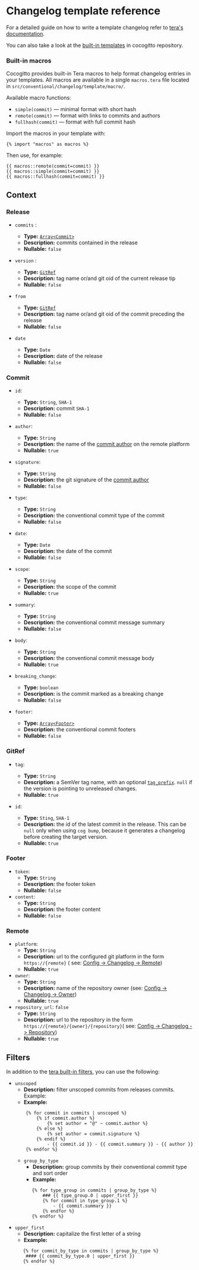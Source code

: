 # Changelog template reference

For a detailed guide on how to write a template changelog refer to [tera's documentation](https://keats.github.io/tera/docs/).

You can also take a look at the [built-in templates](https://github.com/cocogitto/cocogitto/tree/main/src/conventional/changelog/template) in cocogitto repository.

### Built-in macros

Cocogitto provides built-in Tera macros to help format changelog entries in your templates. All macros are available in a single `macros.tera` file located in `src/conventional/changelog/template/macro/`.

Available macro functions:
- `simple(commit)` — minimal format with short hash
- `remote(commit)` — format with links to commits and authors
- `fullhash(commit)` — format with full commit hash

Import the macros in your template with:

```tera
{% import "macros" as macros %}
```

Then use, for example:

```tera
{{ macros::remote(commit=commit) }}
{{ macros::simple(commit=commit) }}
{{ macros::fullhash(commit=commit) }}
```

## Context

### Release

- `commits` :
    * **Type:** [`Array<Commit>`](/reference/template.html#commit)
    * **Description:** commits contained in the release
    * **Nullable:** `false`

- `version` :
    * **Type:** [`GitRef`](/reference/template.html#gitref)
    * **Description:** tag name or/and git oid of the current release tip
    * **Nullable:** `false`

- `from`
    * **Type:** [`GitRef`](/reference/template.html#gitref)
    * **Description:** tag name or/and git oid of the commit preceding the release
    * **Nullable:** `false`

- `date`
    * **Type:** `Date`
    * **Description:** date of the release
    * **Nullable:** `false`

### Commit

- `id`:
    * **Type:** `String`, `SHA-1`
    * **Description:** commit `SHA-1`
    * **Nullable:** `false`

- `author`:
    * **Type:** `String`
    * **Description:** the name of the [commit author](/reference/template.html#authors) on the remote platform
    * **Nullable:** `true`

- `signature`:
    * **Type:** `String`
    * **Description:** the git signature of the [commit author](/reference/template.html#authors)
    * **Nullable:** `false`

- `type`:
    * **Type:** `String`
    * **Description:** the conventional commit type of the commit
    * **Nullable:** `false`

- `date`:
    * **Type:** `Date`
    * **Description:** the date of the commit
    * **Nullable:** `false`

- `scope`:
    * **Type:** `String`
    * **Description:** the scope of the commit
    * **Nullable:** `true`

- `summary`:
    * **Type:** `String`
    * **Description:** the conventional commit message summary
    * **Nullable:** `false`

- `body`:
    * **Type:** `String`
    * **Description:** the conventional commit message body
    * **Nullable:** `true`

- `breaking_change`:
    * **Type:** `boolean`
    * **Description:** is the commit marked as a breaking change
    * **Nullable:** `false`

- `footer`:
    * **Type:** [`Array<Footer>`](/reference/template.html#footer)
    * **Description:** the conventional commit footers
    * **Nullable:** `false`

### GitRef

- `tag`:
    * **Type:** `String`
    * **Description:** a SemVer tag name, with an optional [`tag_prefix`](/reference/config.html#tag_prefix). `null` if the version is
      pointing to unreleased changes.
    * **Nullable:** `true`

- `id`:
    * **Type:** `Sting`, `SHA-1`
    * **Description:** the id of the latest commit in the release. This can be `null` only when using `cog bump`, because it
      generates a changelog before creating the target version.
    * **Nullable:** `true`

### Footer

- `token`:
    * **Type:** `String`
    * **Description:** the footer token
    * **Nullable:** `false`
- `content`:
    * **Type:** `String`
    * **Description:** the footer content
    * **Nullable:** `false`

### Remote

- `platform`:
    * **Type:** `String`
    * **Description:** url to the configured git platform in the form `https://{remote}` (
      see: [Config -> Changelog -> Remote](/reference/config.html#remote))
    * **Nullable:** `true`
- `owner`:
    * **Type:** `String`
    * **Description:** name of the repository owner (see: [Config -> Changelog -> Owner](/reference/config.html#owner))
    * **Nullable:** `true`
- `repository_url`: `false`
    * **Type:** `String`
    * **Description:** url to the repository in the form `https://{remote}/{owner}/{repository}`(
      see: [Config -> Changelog -> Repository](/reference/config.html#repository))
    * **Nullable:** `true`

## Filters

In addition to the [tera built-in filters](https://keats.github.io/tera/docs/#built-in-filters), you can use the following:

- `unscoped`
  * **Description:** filter unscoped commits from releases commits. Example:
  * **Example:**
  ```tera
      {% for commit in commits | unscoped %}
          {% if commit.author %}
              {% set author = "@" ~ commit.author %}
          {% else %}
              {% set author = commit.signature %}
          {% endif %}
              - {{ commit.id }} - {{ commit.summary }} - {{ author }}
      {% endfor %}
  ```
  - `group_by_type`
    * **Description:** group commits by their conventional commit type and sort order
    * **Example:**
    ```tera
       {% for type_group in commits | group_by_type %}
           ### {{ type_group.0 | upper_first }}
           {% for commit in type_group.1 %}
               - {{ commit.summary }}
           {% endfor %}
       {% endfor %}
    ```
- `upper_first`
  * **Description:** capitalize the first letter of a string
  * **Example:**
  ```tera
     {% for commit_by_type in commits | group_by_type %}
      #### {{ commit_by_type.0 | upper_first }}
     {% endfor %}
  ```
